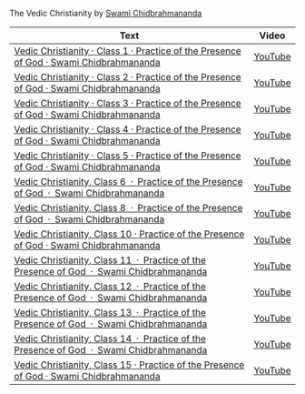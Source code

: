 
 The Vedic Christianity by [Swami Chidbrahmananda](https://www.youtube.com/@monkotronic)

<!--table_content-->

<!--table_content--><!--table_content--><table style="width:100%" id="j_table"><thead><tr><th>Text</th><th>Video</th></tr></thead><tr><td><a href="./Video-1 " target="_black"> Vedic Christianity · Class 1 · Practice of the Presence of God · Swami Chidbrahmananda</a></td><td><a href="https://www.youtube.com/watch?v=XDAgPShdqlM " target="_black"> YouTube</a></td></tr><tr><td><a href="./Video-2 " target="_black"> Vedic Christianity · Class 2 · Practice of the Presence of God · Swami Chidbrahmananda</a></td><td><a href="https://www.youtube.com/watch?v=dE1-7k-aDm4 " target="_black"> YouTube</a></td></tr><tr><td><a href="./Video-3 " target="_black"> Vedic Christianity · Class 3 · Practice of the Presence of God · Swami Chidbrahmananda</a></td><td><a href="https://www.youtube.com/watch?v=SZlT4wotPBs " target="_black"> YouTube</a></td></tr><tr><td><a href="./Video-4 " target="_black"> Vedic Christianity · Class 4 · Practice of the Presence of God · Swami Chidbrahmananda</a></td><td><a href="https://www.youtube.com/watch?v=JqPrJbJtC6s " target="_black"> YouTube</a></td></tr><tr><td><a href="./Video-5 " target="_black"> Vedic Christianity · Class 5 · Practice of the Presence of God · Swami Chidbrahmananda</a></td><td><a href="https://www.youtube.com/watch?v=T40Och2ENj4 " target="_black"> YouTube</a></td></tr><tr><td><a href="./Video-6 " target="_black"> Vedic Christianity, Class 6 · Practice of the Presence of God · Swami Chidbrahmananda</a></td><td><a href="https://www.youtube.com/watch?v=qm0cenYZU60 " target="_black"> YouTube</a></td></tr><tr><td><a href="./Video-8 " target="_black"> Vedic Christianity, Class 8 · Practice of the Presence of God · Swami Chidbrahmananda</a></td><td><a href="https://www.youtube.com/watch?v=qF1PeAzHs_0 " target="_black"> YouTube</a></td></tr><tr><td><a href="./Video-10 " target="_black"> Vedic Christianity, Class 10 · Practice of the Presence of God · Swami Chidbrahmananda</a></td><td><a href="https://www.youtube.com/watch?v=I3SdM9Aah30 " target="_black"> YouTube</a></td></tr><tr><td><a href="./Video-11 " target="_black"> Vedic Christianity, Class 11 · Practice of the Presence of God · Swami Chidbrahmananda</a></td><td><a href="https://www.youtube.com/watch?v=UXxdVh8gIfM " target="_black"> YouTube</a></td></tr><tr><td><a href="./Video-12 " target="_black"> Vedic Christianity, Class 12 · Practice of the Presence of God · Swami Chidbrahmananda</a></td><td><a href="https://www.youtube.com/watch?v=3Jm4Ix-7jt8 " target="_black"> YouTube</a></td></tr><tr><td><a href="./Video-13 " target="_black"> Vedic Christianity, Class 13 · Practice of the Presence of God · Swami Chidbrahmananda</a></td><td><a href="https://www.youtube.com/watch?v=IihB9qTpsmw " target="_black"> YouTube</a></td></tr><tr><td><a href="./Video-14 " target="_black"> Vedic Christianity, Class 14 · Practice of the Presence of God · Swami Chidbrahmananda</a></td><td><a href="https://www.youtube.com/watch?v=4s7ktqdgvcE " target="_black"> YouTube</a></td></tr><tr><td><a href="./Video-15 " target="_black"> Vedic Christianity, Class 15 · Practice of the Presence of God · Swami Chidbrahmananda</a></td><td><a href="https://www.youtube.com/watch?v=1gHMWzXo0jI " target="_black"> YouTube</a></td></tr></table>